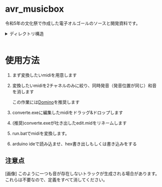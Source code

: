 # avr_musicbox
令和5年の文化祭で作成した電子オルゴールのソースと開発資料です。






<details><summary>ディレクトリ構造</summary>





-   /Midi2Arduino_original
    -   
    フォーク元のレポジトリ(Midi2Arduino)です。
-   /midi_converter
    -   
    既存のMIDIの音が被っている部分（同時発音の和音ではありません）を自動的に除去するツールのソースコードです。
    -   使用方法 
    
        converte.exeにmidiファイルをドラッグ&ドロップするとedit.midという変換後ファイルがの生成されます。
        同時発音和音は手動で除去しなくてはいけないことに留意してください。
        和音がある場合正常に動作しません

-   /midi
    -   
    -   今回使用したmidiです。
    -   権利的に危ないものは必要な際に別途記載します

-   /arduino/MidiPlayer
    -   
    -   実際の変換に使うソフト（midi2adruno）です。
    元のソースコードから一部改変されており、使うピンやボタンを使った再生/停止システムなどがあるのでソースコードは改変しないことをおすすめします。（あなたがarduinoに関する関する教養がある場合はむしろこのコードを改善してください）

</details>
</br>

# 使用方法
1. まず変換したいmidiを用意します
2. 変換したいmidiを2チャネルのみに絞り、同時発音（発音位置が同じ）和音を消します

    この作業には<a href=https://takabosoft.com/domino>Domino</a>を推奨します

3. converte.exeに編集したmidiをドラッグ&ドロップします
4. (推奨)converte.exeが吐き出したedit.midをリネームします
5. run.batでmidiを変換します。<br>
6. arduino ideで読み込ませ、hex書き出しもしくは書き込みをする
## 注意点
[画像]
このように一つも音が存在しないトラックが生成される場合があります。
これらは不要なので、定義をすべて消してください。
